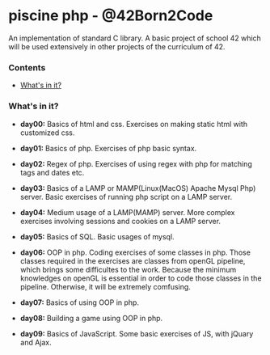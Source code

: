 # piscine php - @42Born2Code

An implementation of standard C library. A basic project of school 42 which will be used extensively in other projects of the curriculum of 42.

### Contents
* [What's in it?](#whats-in-it)

### What's in it?

* **day00:** Basics of html and css. Exercises on making static html with customized css.

* **day01:** Basics of php. Exercises of php basic syntax.

* **day02:** Regex of php. Exercises of using regex with php for matching tags and dates etc.

* **day03:** Basics of a LAMP or MAMP(Linux(MacOS) Apache Mysql Php) server. Basic exercises of running php script on a LAMP server. 

* **day04:** Medium usage of a LAMP(MAMP) server. More complex exercises involving sessions and cookies on a LAMP server. 

* **day05:** Basics of SQL. Basic usages of mysql.

* **day06:** OOP in php. Coding exercises of some classes in php. Those classes required in the exercises are classes from openGL pipeline, which brings some difficultes to the work.
Because the minimum knowledges on openGL is essential in order to code those classes in the pipeline. Otherwise, it will be extremely comfusing.

* **day07:** Basics of using OOP in php.

* **day08:** Building a game using OOP in php.

* **day09:** Basics of JavaScript. Some basic exercises of JS, with jQuary and Ajax. 

